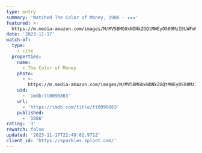 ```yaml
---
type: entry
summary: 'Watched The Color of Money, 1986 - ★★★'
featured: >-
  https://m.media-amazon.com/images/M/MV5BMGUxNDNkZGQtMWEyOS00MzI0LWFmMTUtMmEyNzk1YzBiYzljXkEyXkFqcGdeQXVyNjc1NTYyMjg@._V1_SX300.jpg
date: '2023-11-17'
watch-of:
  type:
    - cite
  properties:
    name:
      - The Color of Money
    photo:
      - >-
        https://m.media-amazon.com/images/M/MV5BMGUxNDNkZGQtMWEyOS00MzI0LWFmMTUtMmEyNzk1YzBiYzljXkEyXkFqcGdeQXVyNjc1NTYyMjg@._V1_SX300.jpg
    uid:
      - 'imdb:tt0090863'
    url:
      - 'https://imdb.com/title/tt0090863'
    published:
      - '1986'
rating: '3'
rewatch: false
updated: '2023-11-17T22:48:02.971Z'
client_id: 'https://sparkles.sploot.com/'
---
```


